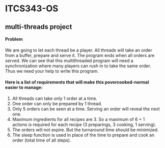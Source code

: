 # ITCS343-OS
## multi-threads project

#### Problem
We are going to let each thread be a player. All threads will take an order from a buffer, prepare and serve it. The program ends when all orders are served. We can see that this multithreaded program will need a synchronization where many players can rush in to take the same order. Thus we need your help to write this program.
#### Here is a list of requirements that will make this povercooked-normal easier to manage:
1. All threads can take only 1 order at a time.
2. One order can only be prepared by 1 thread.
3. Only 5 orders can be seen at a time. Serving an order will reveal the next one.
4. Maximum ingredients for all recipes are 3. So a maximum of 6 + 1 actions is required for each recipe (3 preparings, 3 cooking, 1 serving).
5. The orders will not expire. But the turnaround time should be minimized.
6. The sleep function is used in place of the time to prepare and cook an order (total time of
all steps).
